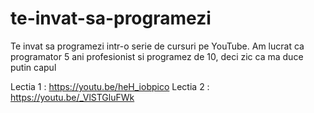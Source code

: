 # te-invat-sa-programezi

Te invat sa programezi intr-o serie de cursuri pe YouTube.
Am lucrat ca programator 5 ani profesionist si programez de 10, deci zic ca ma duce putin capul 


Lectia 1 : https://youtu.be/heH_iobpico
Lectia 2 : https://youtu.be/_VlSTGluFWk
